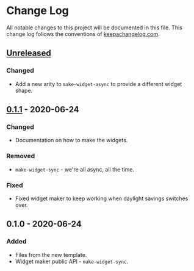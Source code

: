 # Change Log
All notable changes to this project will be documented in this file. This change log follows the conventions of [keepachangelog.com](http://keepachangelog.com/).

## [Unreleased]
### Changed
- Add a new arity to `make-widget-async` to provide a different widget shape.

## [0.1.1] - 2020-06-24
### Changed
- Documentation on how to make the widgets.

### Removed
- `make-widget-sync` - we're all async, all the time.

### Fixed
- Fixed widget maker to keep working when daylight savings switches over.

## 0.1.0 - 2020-06-24
### Added
- Files from the new template.
- Widget maker public API - `make-widget-sync`.

[Unreleased]: https://github.com/your-name/eurogames/compare/0.1.1...HEAD
[0.1.1]: https://github.com/your-name/eurogames/compare/0.1.0...0.1.1
